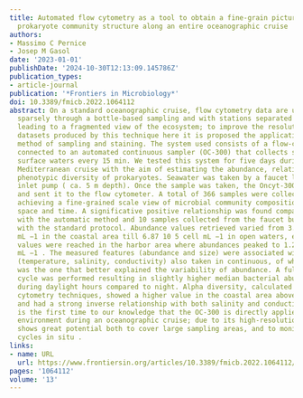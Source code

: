 ```yaml
---
title: Automated flow cytometry as a tool to obtain a fine-grain picture of marine
  prokaryote community structure along an entire oceanographic cruise
authors:
- Massimo C Pernice
- Josep M Gasol
date: '2023-01-01'
publishDate: '2024-10-30T12:13:09.145786Z'
publication_types:
- article-journal
publication: '*Frontiers in Microbiology*'
doi: 10.3389/fmicb.2022.1064112
abstract: On a standard oceanographic cruise, flow cytometry data are usually collected
  sparsely through a bottle-based sampling and with stations separated by kilometers
  leading to a fragmented view of the ecosystem; to improve the resolution of the
  datasets produced by this technique here it is proposed the application of an automatic
  method of sampling and staining. The system used consists of a flow-cytometer (Accuri-C6)
  connected to an automated continuous sampler (OC-300) that collects samples of marine
  surface waters every 15 min. We tested this system for five days during a brief
  Mediterranean cruise with the aim of estimating the abundance, relative size and
  phenotypic diversity of prokaryotes. Seawater was taken by a faucet linked to an
  inlet pump ( ca. 5 m depth). Once the sample was taken, the Oncyt-300 stained it
  and sent it to the flow cytometer. A total of 366 samples were collected, effectively
  achieving a fine-grained scale view of microbial community composition both through
  space and time. A significative positive relationship was found comparing data obtained
  with the automatic method and 10 samples collected from the faucet but processed
  with the standard protocol. Abundance values retrieved varied from 3.56·10 5 cell
  mL −1 in the coastal area till 6.87 10 5 cell mL −1 in open waters, exceptional
  values were reached in the harbor area where abundances peaked to 1.28 10 6 cell
  mL −1 . The measured features (abundance and size) were associated with metadata
  (temperature, salinity, conductivity) also taken in continuous, of which conductivity
  was the one that better explained the variability of abundance. A full 24 h measurement
  cycle was performed resulting in slightly higher median bacterial abundances values
  during daylight hours compared to night. Alpha diversity, calculated using computational
  cytometry techniques, showed a higher value in the coastal area above 41° of latitude
  and had a strong inverse relationship with both salinity and conductivity. This
  is the first time to our knowledge that the OC-300 is directly applied to the marine
  environment during an oceanographic cruise; due to its high-resolution, this set-up
  shows great potential both to cover large sampling areas, and to monitor day-night
  cycles in situ .
links:
- name: URL
  url: https://www.frontiersin.org/articles/10.3389/fmicb.2022.1064112/full
pages: '1064112'
volume: '13'
---
```


